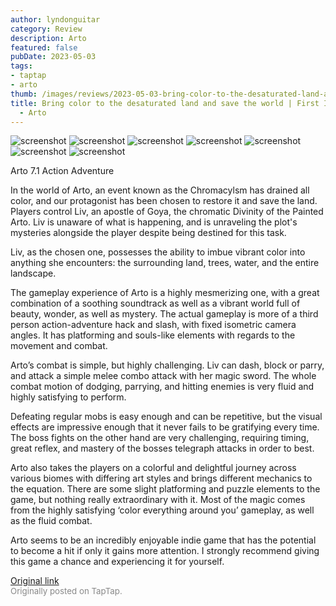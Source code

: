 ```yaml
---
author: lyndonguitar
category: Review
description: Arto
featured: false
pubDate: 2023-05-03
tags:
- taptap
- arto
thumb: /images/reviews/2023-05-03-bring-color-to-the-desaturated-land-and-save-the-world--first-impressions---arto-0.avif
title: Bring color to the desaturated land and save the world | First Impressions
  - Arto
---
```


<div class="gallery">
  <img src="/images/reviews/2023-05-03-bring-color-to-the-desaturated-land-and-save-the-world--first-impressions---arto-0.avif" alt="screenshot" />
  <img src="/images/reviews/2023-05-03-bring-color-to-the-desaturated-land-and-save-the-world--first-impressions---arto-1.avif" alt="screenshot" />
  <img src="/images/reviews/2023-05-03-bring-color-to-the-desaturated-land-and-save-the-world--first-impressions---arto-2.avif" alt="screenshot" />
  <img src="/images/reviews/2023-05-03-bring-color-to-the-desaturated-land-and-save-the-world--first-impressions---arto-3.avif" alt="screenshot" />
  <img src="/images/reviews/2023-05-03-bring-color-to-the-desaturated-land-and-save-the-world--first-impressions---arto-4.avif" alt="screenshot" />
  <img src="/images/reviews/2023-05-03-bring-color-to-the-desaturated-land-and-save-the-world--first-impressions---arto-5.avif" alt="screenshot" />
  <img src="/images/reviews/2023-05-03-bring-color-to-the-desaturated-land-and-save-the-world--first-impressions---arto-6.avif" alt="screenshot" />
</div>

Arto
7.1
Action
Adventure

In the world of Arto, an event known as the Chromacylsm has drained all color, and our protagonist has been chosen to restore it and save the land. Players control Liv, an apostle of Goya, the chromatic Divinity of the Painted Arto. Liv is unaware of what is happening, and is unraveling the plot's mysteries alongside the player despite being destined for this task.

Liv, as the chosen one, possesses the ability to imbue vibrant color into anything she encounters: the surrounding land, trees, water, and the entire landscape.

The gameplay experience of Arto is a highly mesmerizing one, with a great combination of a soothing soundtrack as well as a vibrant world full of beauty, wonder, as well as mystery. The actual gameplay is more of a third person action-adventure hack and slash, with fixed isometric camera angles. It has platforming and souls-like elements with regards to the movement and combat.

Arto’s combat is simple, but highly challenging. Liv can dash, block or parry, and attack a simple melee combo attack with her magic sword. The whole combat motion of dodging, parrying, and hitting enemies is very fluid and highly satisfying to perform.

Defeating regular mobs is easy enough and can be repetitive, but the visual effects are impressive enough that it never fails to be gratifying every time.  The boss fights on the other hand are very challenging, requiring timing, great reflex, and mastery of the bosses telegraph attacks in order to best.

Arto also takes the players on a colorful and delightful journey across various biomes with differing art styles and brings different mechanics to the equation. There are some slight platforming and puzzle elements to the game, but nothing really extraordinary with it. Most of the magic comes from the highly satisfying ‘color everything around you’ gameplay, as well as the fluid combat.

Arto seems to be an incredibly enjoyable indie game that has the potential to become a hit if only it gains more attention. I strongly recommend giving this game a chance and experiencing it for yourself.

[Original link](https://www.taptap.io/post/5322632)<br><span style="font-size: 0.95em; color: #888;">Originally posted on TapTap.</span>